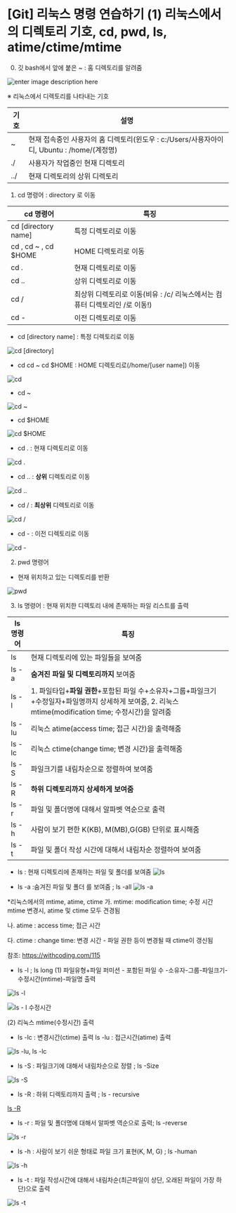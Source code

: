 ﻿

# [Git] 리눅스 명령 연습하기 (1) 리눅스에서의 디렉토리 기호, cd, pwd, ls, atime/ctime/mtime
0. 깃 bash에서 앞에 붙은 ~ : 홈 디렉토리를 알려줌

![enter image description here](https://github.com/hy6219/TIL-Today-I-Learned-/raw/main/gitStudy/doItStudy/InstallGit/Ubuntu/%EC%9A%B0%EB%B6%84%ED%88%AC%EC%97%90%EC%84%9C%20%EA%B9%83%20%EC%84%A4%EC%B9%98%ED%95%98%EA%B8%B0_5.%EA%B9%83%20%EB%A0%88%ED%8F%AC%EC%A7%80%ED%86%A0%EB%A6%AC%20%EB%82%B4%EB%A0%A4%EB%B0%9B%EA%B8%B0.PNG?raw=true)

※ 리눅스에서 디렉토리를 나타내는 기호

|기호| 설명
|--|--
| ~ | 현재 접속중인 사용자의 홈 디렉토리(윈도우 : c:/Users/사용자아이디, Ubuntu : /home/(계정명)
|./ | 사용자가 작업중인 현재 디렉토리
|../ | 현재 디렉토리의 상위 디렉토리

1. cd 명령어 : directory 로 이동

|cd 명령어  |특징
|--|--|
|cd [directory name] | 특정 디렉토리로 이동
|cd , cd ~ , cd $HOME  |HOME 디렉토리로 이동
|cd .|현재 디렉토리로 이동
|cd ..| 상위 디렉토리로 이동
|cd / | 최상위 디렉토리로 이동(비유 : /c/ 리눅스에서는 컴퓨터 디렉토리인 /로 이동!)
|cd - | 이전 디렉토리로 이동

- cd [directory name]  : 특정 디렉토리로 이동

![cd [directory]](https://github.com/hy6219/TIL-Today-I-Learned-/blob/main/gitStudy/doItStudy/linux/commands/cd/cd%20directory%20-%20directory%EB%A1%9C%20%EC%9D%B4%EB%8F%99.PNG?raw=true)

- cd 
  cd ~
  cd $HOME    : HOME 디렉토리로(/home/[user name]) 이동
  
 ![cd ](https://github.com/hy6219/TIL-Today-I-Learned-/blob/main/gitStudy/doItStudy/linux/commands/cd/cd%20%ED%99%88%EB%94%94%EB%A0%89%ED%86%A0%EB%A6%AC%EB%A1%9C%20%EC%9D%B4%EB%8F%992.PNG?raw=true)

-  cd ~

![cd ~](https://github.com/hy6219/TIL-Today-I-Learned-/blob/main/gitStudy/doItStudy/linux/commands/cd/cd%20~%20home%20directory%EB%A1%9C%20%EC%9D%B4%EB%8F%99.PNG?raw=true)

- cd $HOME

![cd $HOME](https://github.com/hy6219/TIL-Today-I-Learned-/blob/main/gitStudy/doItStudy/linux/commands/cd/cd%20HOME,%20pwd.PNG?raw=true)

- cd . : 현재 디렉토리로 이동

![cd .](https://github.com/hy6219/TIL-Today-I-Learned-/blob/main/gitStudy/doItStudy/linux/commands/cd/cd%20.%20%ED%98%84%EC%9E%AC%20%EB%94%94%EB%A0%89%ED%86%A0%EB%A6%AC%EB%A1%9C%20%EC%9D%B4%EB%8F%99.PNG?raw=true)

- cd ..  : **상위** 디렉토리로 이동

![cd ..](https://github.com/hy6219/TIL-Today-I-Learned-/blob/main/gitStudy/doItStudy/linux/commands/cd/cd%20..%20%EC%83%81%EC%9C%84%20%EB%94%94%EB%A0%89%ED%86%A0%EB%A6%AC%EB%A1%9C%20%EC%9D%B4%EB%8F%99.PNG?raw=true)

- cd / : **최상위** 디렉토리로 이동

![cd /](https://github.com/hy6219/TIL-Today-I-Learned-/blob/main/gitStudy/doItStudy/linux/commands/cd/cd%20%20%EC%B5%9C%EC%83%81%EC%9C%84%20%EB%94%94%EB%A0%89%ED%86%A0%EB%A6%AC%EB%A1%9C%20%EC%9D%B4%EB%8F%99.PNG?raw=true)

- cd - : 이전 디렉토리로 이동

![cd -](https://github.com/hy6219/TIL-Today-I-Learned-/blob/main/gitStudy/doItStudy/linux/commands/cd/cd%20-%20%EC%9D%B4%EC%A0%84%20%EA%B2%BD%EB%A1%9C%EB%A1%9C%20%EC%9D%B4%EB%8F%99.PNG?raw=true)


2. pwd 명령어

- 현재 위치하고 있는 디렉토리를 반환

![pwd](https://github.com/hy6219/TIL-Today-I-Learned-/blob/main/gitStudy/doItStudy/linux/commands/pwd/pwd.PNG?raw=true)

3. ls 명령어 : 현재 위치한 디렉토리 내에 존재하는 파일 리스트를 출력


|   ls 명령어|특징
|--|--|
|ls| 현재 디렉토리에 있는 파일들을 보여줌
|ls -a |**숨겨진 파일 및 디렉토리까지** 보여줌
|ls -l |1. 파일타입+**파일 권한**+포함된 파일 수+소유자+그룹+파일크기+수정일자+파일명까지 상세하게 보여줌,  2. 리눅스 mtime(modification time; 수정시간)을 알려줌
|ls -lu| 리눅스 atime(access time; 접근 시간)을 출력해줌
|ls -lc| 리눅스 ctime(change time; 변경 시간)을 출력해줌
|ls -S |파일크기를 내림차순으로 정렬하여 보여줌
|ls -R |**하위 디렉토리까지 상세하게 보여줌**
|ls -r |파일 및 폴더명에 대해서 알파벳 역순으로 출력 
|ls -h |사람이 보기 편한 K(KB), M(MB),G(GB) 단위로 표시해줌
|ls -t |파일 및 폴더 작성 시간에 대해서 내림차순 정렬하여 보여줌

- ls  : 현재 디렉토리에 존재하는 파일 및 폴더를 보여줌 ![ls](https://github.com/hy6219/TIL-Today-I-Learned-/blob/main/gitStudy/doItStudy/linux/commands/ls/ls.PNG?raw=true)

- ls -a :숨겨진 파일 및 폴더 를 보여줌 ; ls -all
![ls -a](https://github.com/hy6219/TIL-Today-I-Learned-/blob/main/gitStudy/doItStudy/linux/commands/ls/ls%20-a.PNG?raw=true)

*리눅스에서의 mtime, atime, ctime
가. mtime: modification time; 수정 시간
      mtime 변경시, atime 및 ctime 모두 견경됨

나. atime : access time; 접근 시간

다. ctime : change time: 변경 시간 - 파일 권한 등이 변경될 때 ctime이 갱신됨

참조: https://withcoding.com/115

- ls -l ; ls long
(1) 파일유형+파일 퍼미션 - 포함된 파일 수 -소유자-그룹-파일크기-수정시간(mtime)-파일명 출력


![ls -l](https://github.com/hy6219/TIL-Today-I-Learned-/blob/main/gitStudy/doItStudy/linux/commands/ls/ls%20-l.png?raw=true)


![ls - l  수정시간](https://github.com/hy6219/TIL-Today-I-Learned-/blob/main/gitStudy/doItStudy/linux/commands/ls/ls%20-l_2_%EC%88%98%EC%A0%95%EC%8B%9C%EA%B0%84%20%EC%95%8C%EB%A0%A4%EC%A4%8C.PNG?raw=true)

(2) 리눅스 mtime(수정시간) 출력

- ls -lc : 변경시간(ctime) 출력
  ls -lu : 접근시간(atime) 출력


![ls -lu, ls -lc](https://github.com/hy6219/TIL-Today-I-Learned-/blob/main/gitStudy/doItStudy/linux/commands/ls/ls%20-lu%20_%20atime,%20ls%20-lc_%20ctime.PNG?raw=true)

- ls -S : 파일크기에 대해서 내림차순으로 정렬 ; ls -Size


![ls -S](https://github.com/hy6219/TIL-Today-I-Learned-/blob/main/gitStudy/doItStudy/linux/commands/ls/ls%20-S%20%ED%8C%8C%EC%9D%BC%20%ED%81%AC%EA%B8%B0%EC%88%9C%EC%9C%BC%EB%A1%9C%20%EB%82%B4%EB%A6%BC%EC%B0%A8%EC%88%9C%EC%9C%BC%EB%A1%9C%20%EC%A0%95%EB%A0%AC%ED%95%98%EC%97%AC%20%EC%B6%9C%EB%A0%A5.PNG?raw=true)

- ls -R : 하위 디렉토리까지 출력 ; ls - recursive


[ls -R](https://github.com/hy6219/TIL-Today-I-Learned-/blob/main/gitStudy/doItStudy/linux/commands/ls/ls%20-R.mkv)

- ls -r : 파일 및 폴더명에 대해서 알파벳 역순으로 출력; ls -reverse


![ls -r](https://github.com/hy6219/TIL-Today-I-Learned-/blob/main/gitStudy/doItStudy/linux/commands/ls/ls%20-r%20%EC%95%8C%ED%8C%8C%EB%B2%B3%20%EC%97%AD%EC%88%9C%EC%9C%BC%EB%A1%9C%20%EC%B6%9C%EB%A0%A5.PNG?raw=true)

- ls -h : 사람이 보기 쉬운 형태로 파일 크기 표현(K, M, G) ; ls -human


![ls -h](https://github.com/hy6219/TIL-Today-I-Learned-/blob/main/gitStudy/doItStudy/linux/commands/ls/ls%20-h.PNG?raw=true)


- ls -t :  파일 작성시간에 대해서 내림차순(최근파일이 상단, 오래된 파일이 가장 하단)으로 출력

![ls -t](https://github.com/hy6219/TIL-Today-I-Learned-/blob/main/gitStudy/doItStudy/linux/commands/ls/ls%20-t%20%ED%8C%8C%EC%9D%BC%20%EC%9E%91%EC%84%B1%EC%8B%9C%EA%B0%84%20%EC%88%9C%EC%9C%BC%EB%A1%9C%20%EB%82%B4%EB%A6%BC%EC%B0%A8%EC%88%9C%20%ED%91%9C%EC%8B%9C_%EC%B5%9C%EC%8B%A0-%EC%98%A4%EB%9E%98%EB%90%9C%20%EC%88%9C.PNG?raw=true)



